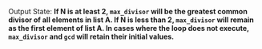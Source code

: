 Output State: **If N is at least 2, `max_divisor` will be the greatest common divisor of all elements in list A. If N is less than 2, `max_divisor` will remain as the first element of list A. In cases where the loop does not execute, `max_divisor` and `gcd` will retain their initial values.**